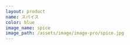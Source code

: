 ```yaml
---
layout: product
name: スパイス
color: blue
image_name: spice
image_path: /assets/image/image-pro/spice.jpg
---
```

